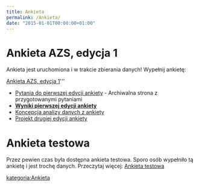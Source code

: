 ```yaml
---
title: Ankieta
permalink: /Ankieta/
date: "2015-01-01T00:00:00+01:00"
---
```


Ankieta AZS, edycja 1
=====================

Ankieta jest uruchomiona i w trakcie zbierania danych! Wypełnij ankietę:

[Ankieta AZS, edycja 1](http://pico.magnum2.pl/~maciej/ankieta_azs/wizard/wizard.py)'''

-   [Pytania do pierwszej edycji ankiety](/atopedia/Pytania_do_pierwszej_edycji_ankiety "wikilink") - Archiwalna strona z przygotowanymi pytaniami
-   **[Wyniki pierwszej edycji ankiety](/atopedia/Wyniki_pierwszej_edycji_ankiety "wikilink")**
-   [Koncepcja analizy danych z ankiety](/atopedia/Koncepcja_analizy_danych_z_ankiety "wikilink")
-   [Projekt drugiej edycji ankiety](/atopedia/Projekt_drugiej_edycji_ankiety "wikilink")

Ankieta testowa
===============

Przez pewien czas była dostępna ankieta testowa. Sporo osób wypełniło tą ankietę i jest trochę danych. Przeczytaj więcej: [Ankieta testowa](/atopedia/Ankieta_testowa "wikilink")

[kategoria:Ankieta](/atopedia/kategoria:Ankieta "wikilink")